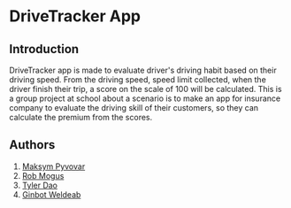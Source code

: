 # DriveTracker App
## Introduction
DriveTracker app is made to evaluate driver's driving habit based on their driving speed. From the driving speed, speed limit collected, when the driver finish their trip, a score on the scale of 100 will be calculated. This is a group project at school about a scenario is to make an app for insurance company to evaluate the driving skill of their customers, so they can calculate the premium from the scores.

## Authors
1. [Maksym Pyvovar](https://github.com/MaksPyvo)
2. [Rob Mogus](https://github.com/ROB-MOGUS)
3. [Tyler Dao](https://github.com/TylerDdao)
4. [Ginbot Weldeab](https://github.com/gweldeab7)
